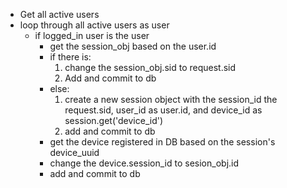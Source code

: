 * Get all active users
* loop through all active users as user
	* if logged_in user is the user
		* get the session_obj based on the user.id
		* if there is:
			1. change the session_obj.sid to request.sid
			2. Add and commit to db
		* else:
			1. create a new session object with the session_id the request.sid, user_id as user.id, and device_id as 		session.get('device_id') 
			2. add and commit to db
		* get the device registered in DB based on the session's device_uuid
		* change the device.session_id to sesion_obj.id
		* add and commit to db
